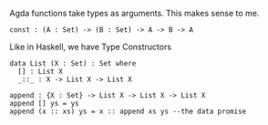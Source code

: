 Agda functions take types as arguments. This makes sense to me. 

```
const : (A : Set) -> (B : Set) -> A -> B -> A
```

Like in Haskell, we have Type Constructors 

```
data List (X : Set) : Set where 
  [] : List X
  _::_ : X -> List X -> List X
```

```
append : {X : Set} -> List X -> List X -> List X 
append [] ys = ys 
append (x :: xs) ys = x :: append xs ys --the data promise
```

